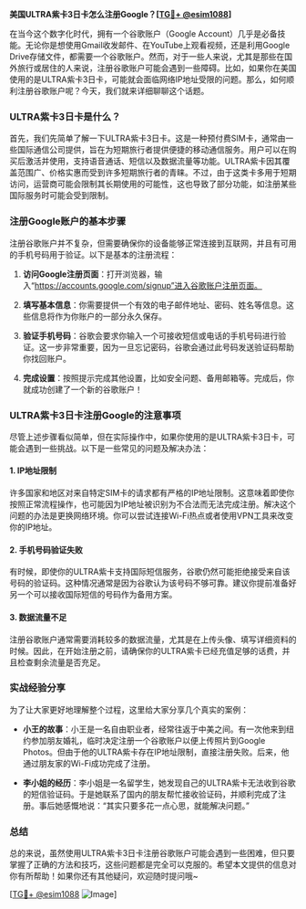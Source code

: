 **美国ULTRA紫卡3日卡怎么注册Google？[[TG💪+ @esim1088](https://t.me/s/esim1088)]**

在当今这个数字化时代，拥有一个谷歌账户（Google Account）几乎是必备技能。无论你是想使用Gmail收发邮件、在YouTube上观看视频，还是利用Google Drive存储文件，都需要一个谷歌账户。然而，对于一些人来说，尤其是那些在国外旅行或居住的人来说，注册谷歌账户可能会遇到一些障碍。比如，如果你在美国使用的是ULTRA紫卡3日卡，可能就会面临网络IP地址受限的问题。那么，如何顺利注册谷歌账户呢？今天，我们就来详细聊聊这个话题。

### ULTRA紫卡3日卡是什么？

首先，我们先简单了解一下ULTRA紫卡3日卡。这是一种预付费SIM卡，通常由一些国际通信公司提供，旨在为短期旅行者提供便捷的移动通信服务。用户可以在购买后激活并使用，支持语音通话、短信以及数据流量等功能。ULTRA紫卡因其覆盖范围广、价格实惠而受到许多短期旅行者的青睐。不过，由于这类卡多用于短期访问，运营商可能会限制其长期使用的可能性，这也导致了部分功能，如注册某些国际服务时可能会受到限制。

### 注册Google账户的基本步骤

注册谷歌账户并不复杂，但需要确保你的设备能够正常连接到互联网，并且有可用的手机号码用于验证。以下是基本的注册流程：

1. **访问Google注册页面**：打开浏览器，输入“https://accounts.google.com/signup”进入谷歌账户注册页面。
   
2. **填写基本信息**：你需要提供一个有效的电子邮件地址、密码、姓名等信息。这些信息将作为你账户的一部分永久保存。

3. **验证手机号码**：谷歌会要求你输入一个可接收短信或电话的手机号码进行验证。这一步非常重要，因为一旦忘记密码，谷歌会通过此号码发送验证码帮助你找回账户。

4. **完成设置**：按照提示完成其他设置，比如安全问题、备用邮箱等。完成后，你就成功创建了一个新的谷歌账户！

### ULTRA紫卡3日卡注册Google的注意事项

尽管上述步骤看似简单，但在实际操作中，如果你使用的是ULTRA紫卡3日卡，可能会遇到一些挑战。以下是一些常见的问题及解决办法：

#### 1. IP地址限制

许多国家和地区对来自特定SIM卡的请求都有严格的IP地址限制。这意味着即使你按照正常流程操作，也可能因为IP地址被识别为不合法而无法完成注册。解决这个问题的办法是更换网络环境。你可以尝试连接Wi-Fi热点或者使用VPN工具来改变你的IP地址。

#### 2. 手机号码验证失败

有时候，即使你的ULTRA紫卡支持国际短信服务，谷歌仍然可能拒绝接受来自该号码的验证码。这种情况通常是因为谷歌认为该号码不够可靠。建议你提前准备好另一个可以接收国际短信的号码作为备用方案。

#### 3. 数据流量不足

注册谷歌账户通常需要消耗较多的数据流量，尤其是在上传头像、填写详细资料的时候。因此，在开始注册之前，请确保你的ULTRA紫卡已经充值足够的话费，并且检查剩余流量是否充足。

### 实战经验分享

为了让大家更好地理解整个过程，这里给大家分享几个真实的案例：

- **小王的故事**：小王是一名自由职业者，经常往返于中美之间。有一次他来到纽约参加朋友婚礼，临时决定注册一个谷歌账户以便上传照片到Google Photos。但由于他的ULTRA紫卡存在IP地址限制，直接注册失败。后来，他通过朋友家的Wi-Fi成功完成了注册。
  
- **李小姐的经历**：李小姐是一名留学生，她发现自己的ULTRA紫卡无法收到谷歌的短信验证码。于是她联系了国内的朋友帮忙接收验证码，并顺利完成了注册。事后她感慨地说：“其实只要多花一点心思，就能解决问题。”

### 总结

总的来说，虽然使用ULTRA紫卡3日卡注册谷歌账户可能会遇到一些困难，但只要掌握了正确的方法和技巧，这些问题都是完全可以克服的。希望本文提供的信息对你有所帮助！如果你还有其他疑问，欢迎随时提问哦~

[[TG💪+ @esim1088](https://t.me/s/esim1088) ![Image](https://i.postimg.cc/4NQfJmqS/Snipaste-2025-05-13-00-14-12.png)]